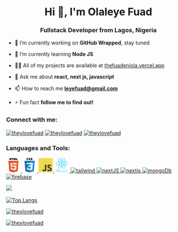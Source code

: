 <h1 align="center">Hi 👋, I'm Olaleye Fuad</h1>
<h3 align="center">Fullstack Developer from Lagos, Nigeria</h3>



- 🔭 I’m currently working on **GitHub Wrapped**, stay tuned

- 🌱 I’m currently learning **Node JS**

- 👨‍💻 All of my projects are available at [thefuadeniola.vercel.app](thefuadeniola.vercel.app)

- 💬 Ask me about **react, next js, javascript**

- 📫 How to reach me **leyefuad@gmail.com**

- ⚡ Fun fact **follow me to find out!**

<h3 align="left">Connect with me:</h3>
<p align="left">
<a href="https://codepen.io/theylovefuad" target="blank"><img align="center" src="https://raw.githubusercontent.com/rahuldkjain/github-profile-readme-generator/master/src/images/icons/Social/codepen.svg" alt="theylovefuad" height="30" width="40" /></a>
<a href="https://twitter.com/theylovefuad" target="blank"><img align="center" src="https://raw.githubusercontent.com/rahuldkjain/github-profile-readme-generator/master/src/images/icons/Social/twitter.svg" alt="theylovefuad" height="30" width="40" /></a>
<a href="https://instagram.com/theylovefuad" target="blank"><img align="center" src="https://raw.githubusercontent.com/rahuldkjain/github-profile-readme-generator/master/src/images/icons/Social/instagram.svg" alt="theylovefuad" height="30" width="40" /></a>
</p>

<h3 align="left">Languages and Tools:</h3>
<p align="left">
  <a href="https://www.w3.org/html/" target="_blank" rel="noreferrer"> <img src="https://raw.githubusercontent.com/devicons/devicon/master/icons/html5/html5-original-wordmark.svg" alt="html5" width="40" height="40"/> </a>
  <a href="https://www.w3schools.com/css/" target="_blank" rel="noreferrer"> <img src="https://raw.githubusercontent.com/devicons/devicon/master/icons/css3/css3-original-wordmark.svg" alt="css3" width="40" height="40"/> </a>
  <a href="https://developer.mozilla.org/en-US/docs/Web/JavaScript" target="_blank" rel="noreferrer"> <img src="https://raw.githubusercontent.com/devicons/devicon/master/icons/javascript/javascript-original.svg" alt="javascript" width="40" height="40"/> </a>
  <a href="https://reactjs.org/" target="_blank" rel="noreferrer"> <img src="https://raw.githubusercontent.com/devicons/devicon/master/icons/react/react-original-wordmark.svg" alt="react" width="40" height="40"/> </a>
  <a href="https://tailwindcss.com/" target="_blank" rel="noreferrer"> <img src="https://www.vectorlogo.zone/logos/tailwindcss/tailwindcss-icon.svg" alt="tailwind" width="40" height="40"/> </a>
  <a href="https://nextjs.orgg/" target="_blank" rel="noreferrer"> <img src="https://raw.githubusercontent.com/devicons/devicon/blob/master/icons/nextjs/nextjs-original-wordmark.svg" alt="nextJS" width="auto" height="auto"/> </a>  
  <a href="https://nodejs.org/" target="_blank" rel="noreferrer"> <img src="https://www.vectorlogo.zone/logos/nodejs/nodejs-horizontal.svg" alt="nextjs" width="80" height="40"/> </a>
   <a href="https://mongodb.org/" target="_blank" rel="noreferrer"> <img src="https://www.vectorlogo.zone/logos/mongodb/mongodb-ar21.svg" alt="mongoDb" width="80" height="40"/> </a>
  <a href="https://firebase.google.com/" target="_blank" rel="noreferrer"> <img src="https://www.vectorlogo.zone/logos/firebase/firebase-icon.svg" alt="firebase" width="40" height="40"/> </a> 
  
    
</p>



<img src="https://github-readme-stats.vercel.app/api?username=theylovefuad&count_private=true&theme=radical&show_icons=true" />

[![Top Langs](https://github-readme-stats.vercel.app/api/top-langs/?username=theylovefuad)](https://github.com/anuraghazra/github-readme-stats)

<p align="left"> <a href="https://github.com/ryo-ma/github-profile-trophy"><img src="https://github-profile-trophy.vercel.app/?username=theylovefuad" alt="theylovefuad" /></a> </p>

<p align="left"> <a href="https://twitter.com/theylovefuad" target="blank"><img src="https://img.shields.io/twitter/follow/theylovefuad?logo=twitter&style=for-the-badge" alt="theylovefuad" /></a> </p>
